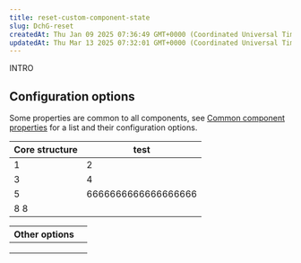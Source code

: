 ```yaml
---
title: reset-custom-component-state
slug: DchG-reset
createdAt: Thu Jan 09 2025 07:36:49 GMT+0000 (Coordinated Universal Time)
updatedAt: Thu Mar 13 2025 07:32:01 GMT+0000 (Coordinated Universal Time)
---
```


INTRO

## Configuration options

Some properties are common to all components, see [Common component properties](docId\:LLnTD-rxe8FmH7WpC5cZb) for a list and their configuration options.

| **Core structure** |    test         |
| ------------------ | ---- |
|        1            |    2       |
|                3    | 4|
|               5     |  6666666666666666666    |
|        8     8       |      |

| **Other options** |   |
| ----------------- | - |
|                   |   |
|                   |   |
|                   |   |
